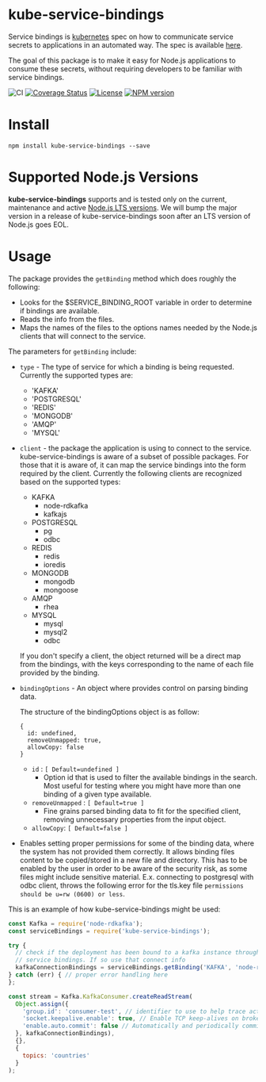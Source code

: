 # kube-service-bindings

Service bindings is [kubernetes](https://kubernetes.io/) spec on
how to communicate service secrets to applications in an automated way.
The spec is available [here](https://github.com/k8s-service-bindings/spec).

The goal of this package is to make it easy for Node.js
applications to consume these secrets, without requiring developers
to be familiar with service bindings.

![CI](https://github.com/nodeshift/kube-service-bindings/workflows/Node.js%20CI/badge.svg)
[![Coverage Status](https://coveralls.io/repos/github/nodeshift/kube-service-bindings/badge.svg?branch=main)](https://coveralls.io/github/nodeshift/kube-service-bindings?branch=main)
[![License](https://img.shields.io/badge/License-Apache%202.0-blue.svg)](https://opensource.org/licenses/Apache-2.0)
[![NPM version](https://img.shields.io/npm/v/kube-service-bindings.svg)](https://www.npmjs.com/package/kube-service-bindings)

# Install

```
npm install kube-service-bindings --save
```

# Supported Node.js Versions

**kube-service-bindings** supports and is tested only on the current, maintenance and active [Node.js LTS versions](https://github.com/nodejs/Release#release-schedule). We will bump the major version in a release of kube-service-bindings soon after an LTS version of Node.js goes EOL.

# Usage

The package provides the `getBinding` method which does roughly
the following:

- Looks for the $SERVICE_BINDING_ROOT variable in order
  to determine if bindings are available.
- Reads the info from the files.
- Maps the names of the files to the options names needed by the
  Node.js clients that will connect to the service.

The parameters for `getBinding` include:

- `type` - The type of service for which a binding is being
  requested. Currently the supported types are:

  - 'KAFKA'
  - 'POSTGRESQL'
  - 'REDIS'
  - 'MONGODB'
  - 'AMQP'
  - 'MYSQL'

- `client` - the package the application is using to connect
  to the service. kube-service-bindings is aware of a
  subset of possible packages. For those that it is aware
  of, it can map the service bindings into the form
  required by the client. Currently the following clients
  are recognized based on the supported types:

  - KAFKA
    - node-rdkafka
    - kafkajs
  - POSTGRESQL
    - pg
    - odbc
  - REDIS
    - redis
    - ioredis
  - MONGODB
    - mongodb
    - mongoose
  - AMQP
    - rhea
  - MYSQL
    - mysql
    - mysql2
    - odbc

  If you don't specify a client, the object returned will
  be a direct map from the bindings, with the keys
  corresponding to the name of each file provided by the
  binding.

- `bindingOptions` - An object where provides control on parsing binding data.

  The structure of the bindingOptions object is as follow:

  ```
  {
    id: undefined,
    removeUnmapped: true,
    allowCopy: false
  }
  ```

  - `id` : `[ Default=undefined ]`
    - Option id that is used to filter the available
      bindings in the search. Most useful for testing where
      you might have more than one binding of a given type
      available.
  - `removeUnmapped` : `[ Default=true ]`
    - Fine grains parsed binding data to fit for the specified client, removing unnecessary properties from the input object.
  - `allowCopy`: `[ Default=false ]`

- Enables setting proper permissions for some of the binding data, where the system has not
  provided them correctly. It allows binding files content to be copied/stored in a new file
  and directory. This has to be enabled by the user in order to be aware of the security risk,
  as some files might include sensitive material. E.x. connecting to postgresql with odbc
  client, throws the following error for the tls.key file `permissions should be u=rw (0600) or less`.

This is an example of how kube-service-bindings might
be used:

```JavaScript
const Kafka = require('node-rdkafka');
const serviceBindings = require('kube-service-bindings');

try {
  // check if the deployment has been bound to a kafka instance through
  // service bindings. If so use that connect info
  kafkaConnectionBindings = serviceBindings.getBinding('KAFKA', 'node-rdkafka');
} catch (err) { // proper error handling here
};

const stream = Kafka.KafkaConsumer.createReadStream(
  Object.assign({
    'group.id': 'consumer-test', // identifier to use to help trace activity in Kafka
    'socket.keepalive.enable': true, // Enable TCP keep-alives on broker sockets
    'enable.auto.commit': false // Automatically and periodically commit offsets in the background.
  }, kafkaConnectionBindings),
  {},
  {
    topics: 'countries'
  }
);
```
